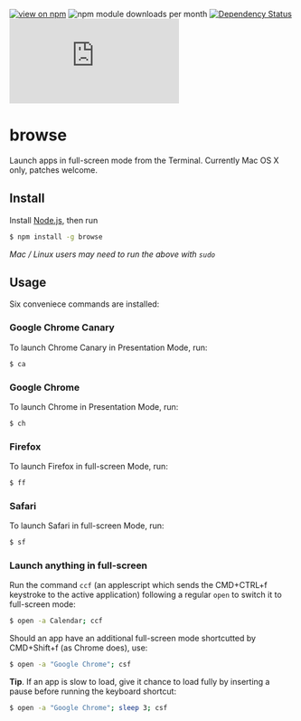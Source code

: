 [![view on npm](http://img.shields.io/npm/v/more-fs.svg)](https://www.npmjs.org/package/browse)
![npm module downloads per month](http://img.shields.io/npm/dm/browse.svg)
[![Dependency Status](https://david-dm.org/75lb/browse.svg)](https://david-dm.org/75lb/browse)
![Analytics](https://ga-beacon.appspot.com/UA-27725889-27/browse/README.md?pixel)

browse
======
Launch apps in full-screen mode from the Terminal. Currently Mac OS X only, patches welcome. 

Install
-------
Install [Node.js](http://nodejs.org), then run

```sh
$ npm install -g browse
```
*Mac / Linux users may need to run the above with `sudo`*

Usage
-----
Six conveniece commands are installed:

### Google Chrome Canary
To launch Chrome Canary in Presentation Mode, run:
```sh
$ ca
```

### Google Chrome
To launch Chrome in Presentation Mode, run:
```sh
$ ch
```

### Firefox
To launch Firefox in full-screen Mode, run:
```sh
$ ff
```

### Safari
To launch Safari in full-screen Mode, run:
```sh
$ sf
```

### Launch anything in full-screen
Run the command `ccf` (an applescript which sends the CMD+CTRL+f keystroke to the active application) following a regular `open` to switch it to full-screen mode: 
```sh
$ open -a Calendar; ccf
```

Should an app have an additional full-screen mode shortcutted by CMD+Shift+f (as Chrome does), use: 
```sh
$ open -a "Google Chrome"; csf
```

**Tip**. If an app is slow to load, give it chance to load fully by inserting a pause before running the keyboard shortcut: 
```sh
$ open -a "Google Chrome"; sleep 3; csf
```
